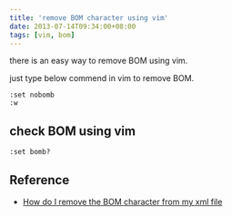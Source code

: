 ```yaml
---
title: 'remove BOM character using vim'
date: 2013-07-14T09:34:00+08:00
tags: [vim, bom]
---
```

there is an easy way to remove BOM using vim.

just type below commend in vim to remove BOM.

```vim
:set nobomb
:w
```
## check BOM using vim

```vim
:set bomb?
```

## Reference

- [How do I remove the BOM character from my xml file](http://stackoverflow.com/questions/295472/how-do-i-remove-the-bom-character-from-my-xml-file)

